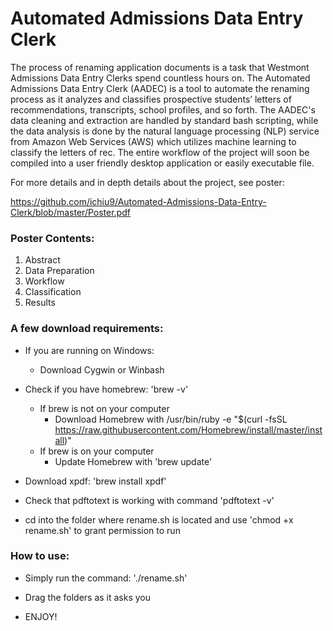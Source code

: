 # Automated Admissions Data Entry Clerk

The process of renaming application documents is a task that Westmont Admissions Data Entry Clerks spend countless hours
on. The Automated Admissions Data Entry Clerk (AADEC) is a tool to automate the renaming process as it analyzes and         classifies prospective students’ letters of recommendations, transcripts, school profiles, and so forth. The AADEC's data   cleaning and extraction are handled by standard bash scripting, while the data analysis is done by the natural language     processing (NLP) service from Amazon Web Services (AWS) which utilizes machine learning to classify the letters of rec.     The entire workflow of the project will soon be compiled into a user friendly desktop application or easily executable  file.
  
  For more details and in depth details about the project, see poster:
  
  https://github.com/ichiu9/Automated-Admissions-Data-Entry-Clerk/blob/master/Poster.pdf

### Poster Contents:
  1) Abstract
  2) Data Preparation
  3) Workflow
  4) Classification
  5) Results

    
### A few download requirements:
- If you are running on Windows:
  - Download Cygwin or Winbash
  
- Check if you have homebrew: 'brew -v'
  - If brew is not on your computer 
    - Download Homebrew with 
    /usr/bin/ruby -e "$(curl -fsSL https://raw.githubusercontent.com/Homebrew/install/master/install)"
  - If brew is on your computer
    - Update Homebrew with
    'brew update'
    
- Download xpdf: 'brew install xpdf'

- Check that pdftotext is working with command 'pdftotext -v'

- cd into the folder where rename.sh is located and use 'chmod +x rename.sh' to grant permission to run

### How to use:

- Simply run the command: './rename.sh'

- Drag the folders as it asks you

- ENJOY!

